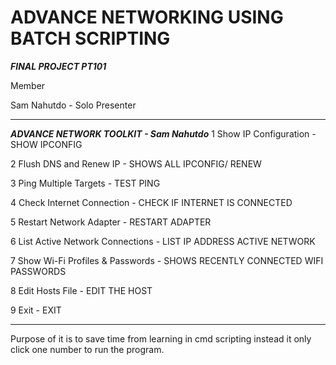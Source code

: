 # ADVANCE NETWORKING USING BATCH SCRIPTING

***FINAL PROJECT PT101***

Member

Sam Nahutdo - Solo Presenter

*******
***ADVANCE NETWORK TOOLKIT - Sam Nahutdo***
1  Show IP Configuration - SHOW IPCONFIG

2  Flush DNS and Renew IP - SHOWS ALL IPCONFIG/ RENEW

3  Ping Multiple Targets - TEST PING

4  Check Internet Connection - CHECK IF INTERNET IS CONNECTED

5  Restart Network Adapter - RESTART ADAPTER

6  List Active Network Connections - LIST IP ADDRESS ACTIVE NETWORK

7  Show Wi-Fi Profiles & Passwords - SHOWS RECENTLY CONNECTED WIFI PASSWORDS

8  Edit Hosts File - EDIT THE HOST 

9  Exit - EXIT

*******



Purpose of it is to save time from learning in cmd scripting instead it only click one number to run the program.
